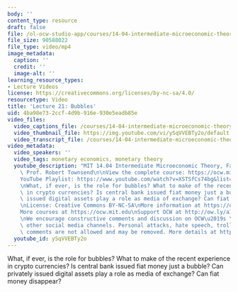 ```yaml
---
body: ''
content_type: resource
draft: false
file: /ol-ocw-studio-app/courses/14-04-intermediate-microeconomic-theory-fall-2020/ocw_1404_lecture21_2020dec03_360p_16_9.mp4
file_size: 90588022
file_type: video/mp4
image_metadata:
  caption: ''
  credit: ''
  image-alt: ''
learning_resource_types:
- Lecture Videos
license: https://creativecommons.org/licenses/by-nc-sa/4.0/
resourcetype: Video
title: 'Lecture 21: Bubbles'
uid: 4ba98e73-2ccf-4d9b-916e-930e5eadb85e
video_files:
  video_captions_file: /courses/14-04-intermediate-microeconomic-theory-fall-2020/1l0lQdeP8YcSxKrLR5CGTPNetvq1Iqyks_transcript.webvtt
  video_thumbnail_file: https://img.youtube.com/vi/ySqVVEBTy2o/default.jpg
  video_transcript_file: /courses/14-04-intermediate-microeconomic-theory-fall-2020/1l0lQdeP8YcSxKrLR5CGTPNetvq1Iqyks_transcript.pdf
video_metadata:
  video_speakers: ''
  video_tags: monetary economics, monetary theory
  youtube_description: "MIT 14.04 Intermediate Microeconomic Theory, Fall 2020\nInstructor:\
    \ Prof. Robert Townsend\n\nView the complete course: https://ocw.mit.edu/courses/14-04-intermediate-microeconomic-theory-fall-2020/\n\
    YouTube Playlist: https://www.youtube.com/watch?v=XSTSfCs74bg&list=PLUl4u3cNGP63wnrKge9vllow3Y2OOOKqF\n\
    \nWhat, if ever, is the role for bubbles? What to make of the recent experience\
    \ in crypto currencies? Is central bank issued fiat money just a bubble? Can privately\
    \ issued digital assets play a role as media of exchange? Can fiat money disappear?\n\
    \nLicense: Creative Commons BY-NC-SA\nMore information at https://ocw.mit.edu/terms\n\
    More courses at https://ocw.mit.edu\nSupport OCW at http://ow.ly/a1If50zVRlQ\n\
    \nWe encourage constructive comments and discussion on OCW\u2019s YouTube and\
    \ other social media channels. Personal attacks, hate speech, trolling, and inappropriate\
    \ comments are not allowed and may be removed. More details at https://ocw.mit.edu/comments."
  youtube_id: ySqVVEBTy2o
---
```

What, if ever, is the role for bubbles? What to make of the recent experience in crypto currencies? Is central bank issued fiat money just a bubble? Can privately issued digital assets play a role as media of exchange? Can fiat money disappear?